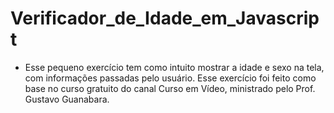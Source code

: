# Verificador_de_Idade_em_Javascript
- Esse pequeno exercício tem como intuito mostrar a idade e sexo na tela, com informações passadas pelo usuário.  Esse exercício foi feito como base no curso gratuito  do canal Curso em Vídeo, ministrado pelo Prof. Gustavo Guanabara.
